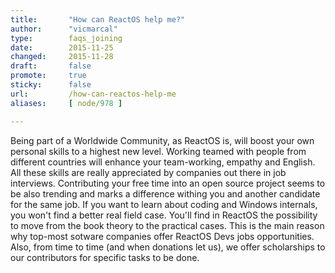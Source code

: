 ```yaml
---
title:       "How can ReactOS help me?"
author:      "vicmarcal"
type:        faqs_joining
date:        2015-11-25
changed:     2015-11-28
draft:       false
promote:     true
sticky:      false
url:         /how-can-reactos-help-me
aliases:     [ node/978 ]

---
```


<p>Being part of a Worldwide Community, as ReactOS is, will boost your own personal skills to a highest new level. Working teamed with people from different countries will enhance your team-working, empathy and English. All these skills are really appreciated by companies out there in job interviews. Contributing your free time into an open source project seems to be also trending and marks a difference withing you and another candidate for the same job. If you want to learn about coding and Windows internals, you won't find a better real field case. You'll find in ReactOS the possibility to move from the book theory to the practical cases. This is the main reason why top-most sotware companies offer ReactOS Devs jobs opportunities. Also, from time to time (and when donations let us), we offer scholarships to our contributors for specific tasks to be done.</p>
         
